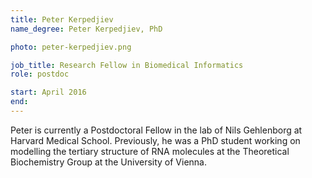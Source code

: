 ```yaml
---
title: Peter Kerpedjiev
name_degree: Peter Kerpedjiev, PhD

photo: peter-kerpedjiev.png

job_title: Research Fellow in Biomedical Informatics
role: postdoc

start: April 2016
end: 
---
```

Peter is currently a Postdoctoral Fellow in the lab of Nils Gehlenborg at Harvard Medical School. Previously, he was a PhD student working on modelling the tertiary structure of RNA molecules at the Theoretical Biochemistry Group at the University of Vienna.